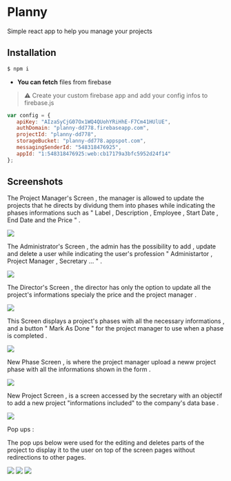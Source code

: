 # Planny
Simple react app to help you manage your projects

## Installation

``` bash
$ npm i 
```

- **You can fetch** files from firebase

> ⚠️ Create your custom firebase app and add your config infos to firebase.js

```js
var config = {
   apiKey: "AIzaSyCjG07Ox1WQ4QUohYRiHhE-F7Cm41HUlUE",
   authDomain: "planny-dd778.firebaseapp.com",
   projectId: "planny-dd778",
   storageBucket: "planny-dd778.appspot.com",
   messagingSenderId: "548318476925",
   appId: "1:548318476925:web:cb17179a3bfc5952d24f14"
};
```

## Screenshots

The Project Manager's Screen , the manager is allowed to update the projects that he directs by dividung them into phases while indicating the phases informations such as " Label , Description , Employee , Start Date , End Date and the Price " . 

<img src="https://github.com/ShanksFD/planny/blob/master/screenshots/PhasesScreen.PNG">

The Administrator's Screen , the admin has the possibility to add , update and delete a user while indicating the user's profession " Administartor , Project Manager , Secretary ... " .

<img src="https://github.com/ShanksFD/planny/blob/master/screenshots/AdminScreen.PNG">

The Director's Screen , the director has only the option to update all the project's informations specialy the price and the project manager . 

<img src="https://github.com/ShanksFD/planny/blob/master/screenshots/DirectorScreen.PNG">

This Screen displays a project's phases with all the necessary informations , and a button " Mark As Done " for the project manager to use when a phase is completed .

<img src="https://github.com/ShanksFD/planny/blob/master/screenshots/Phases.PNG">

New Phase Screen , is where the project manager upload a neww project phase with all the informations shown in the form .

<img src="https://github.com/ShanksFD/planny/blob/master/screenshots/NewPhase.PNG">

New Project Screen , is a screen accessed by the secretary with an objectif to add a new project "informations included" to the company's data base .

<img src="https://github.com/ShanksFD/planny/blob/master/screenshots/NewProjectScreen.PNG">

Pop ups : 

The pop ups below were used for the editing and deletes parts of the project to display it to the user on top of the screen pages without redirections to other pages.

<img src="https://github.com/ShanksFD/planny/blob/master/screenshots/AdminEdit.PNG">
<img src="https://github.com/ShanksFD/planny/blob/master/screenshots/DirectorEdit.PNG">
<img src="https://github.com/ShanksFD/planny/blob/master/screenshots/DirectorDelete.PNG">





